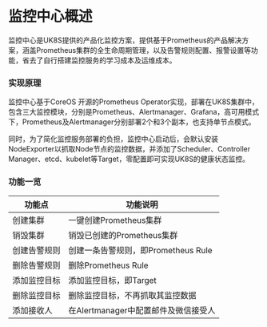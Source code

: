 # 监控中心概述

监控中心是UK8S提供的产品化监控方案，提供基于Prometheus的产品解决方案，涵盖Prometheus集群的全生命周期管理，以及告警规则配置、报警设置等功能，省去了自行搭建监控服务的学习成本及运维成本。

### 实现原理

监控中心基于CoreOS 开源的Prometheus Operator实现，部署在UK8S集群中，包含三大监控模块，分别是Prometheus、Alertmanager、Grafana，高可用模式下，Prometheus及Alertmanager分别部署2个和3个副本，也支持单节点模式。

同时，为了简化监控服务部署的负担，监控中心启动后，会默认安装NodeExporter以抓取Node节点的监控数据，并添加了Scheduler、Controller Manager、etcd、kubelet等Target，零配置即可实现UK8S的健康状态监控。


### 功能一览

|功能点|功能说明|
|-----|-------|
|创建集群|一键创建Prometheus集群|
|销毁集群|销毁已创建的Prometheus集群|
|创建告警规则|创建一条告警规则，即Prometheus Rule|
|删除告警规则|删除Prometheus Rule|
|添加监控目标|添加监控目标，即Target|
|删除监控目标|删除监控目标，不再抓取其监控数据|
|添加接收人|在Alertmanager中配置邮件及微信接受人|









